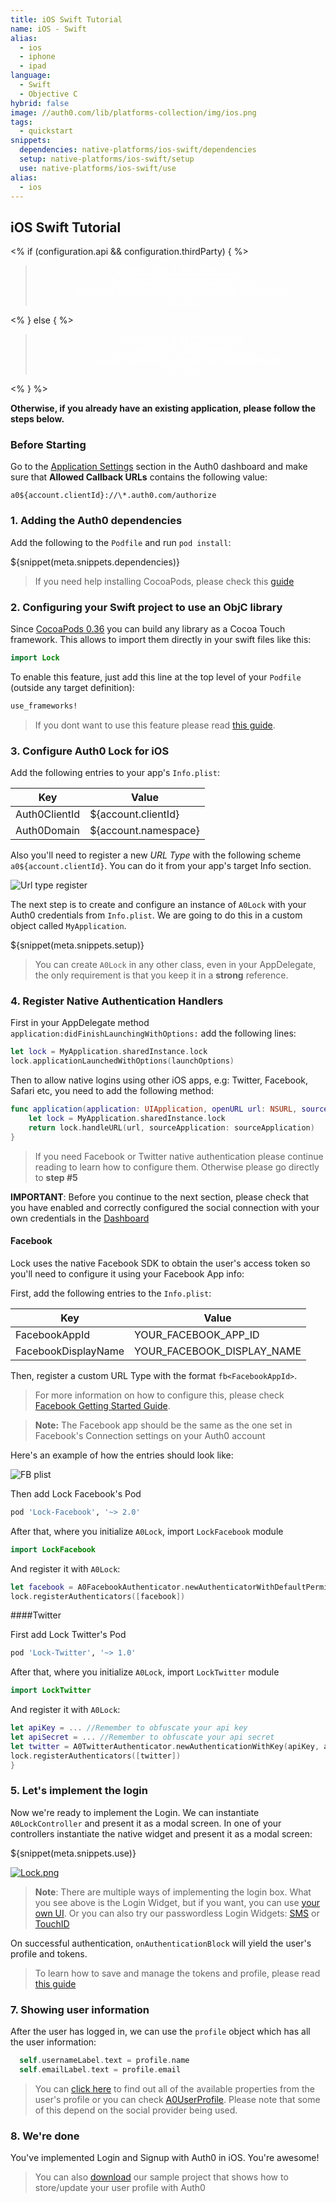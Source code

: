 ```yaml
---
title: iOS Swift Tutorial
name: iOS - Swift
alias:
  - ios
  - iphone
  - ipad
language: 
  - Swift
  - Objective C
hybrid: false
image: //auth0.com/lib/platforms-collection/img/ios.png
tags:
  - quickstart
snippets:
  dependencies: native-platforms/ios-swift/dependencies
  setup: native-platforms/ios-swift/setup
  use: native-platforms/ios-swift/use
alias:
  - ios
---
```


## iOS Swift Tutorial

<% if (configuration.api && configuration.thirdParty) { %>

<div class="package" style="text-align: center;">
  <blockquote>
    <a href="/native-mobile-samples/master/create-package?path=iOS/basic-sample-swift&type=replace&filePath=iOS/basic-sample-swift/SwiftSample/Info.plist${account.clientParam}" class="btn btn-lg btn-success btn-package" style="text-transform: uppercase; color: white">
      <span style="display: block">Download a Seed project</span>
      <% if (account.userName) { %>
      <span class="smaller" style="display:block; font-size: 11px">with your Auth0 API Keys already set and configured</span>
      <% } %>
    </a>
  </blockquote>
</div>
<% } else  { %>

<div class="package" style="text-align: center;">
  <blockquote>
    <a href="/native-mobile-samples/master/create-package?path=iOS/basic-sample-swift&type=replace&filePath=iOS/basic-sample-swift/SwiftSample/Info.plist${account.clientParam}" class="btn btn-lg btn-success btn-package" style="text-transform: uppercase; color: white">
      <span style="display: block">Download a Seed project</span>
      <% if (account.userName) { %>
      <span class="smaller" style="display:block; font-size: 11px">with your Auth0 API Keys already set and configured</span>
      <% } %>
    </a>
  </blockquote>
</div>


<% } %>

**Otherwise, if you already have an existing application, please follow the steps below.**
### Before Starting

<div class="setup-callback">
<p>Go to the <a href="${uiAppSettingsURL}">Application Settings</a> section in the Auth0 dashboard and make sure that <b>Allowed Callback URLs</b> contains the following value:</p>

<pre><code>a0${account.clientId}://\*.auth0.com/authorize</pre></code>
</div>

### 1. Adding the Auth0 dependencies

Add the following to the `Podfile` and run `pod install`:

${snippet(meta.snippets.dependencies)}

> If you need help installing CocoaPods, please check this [guide](http://guides.cocoapods.org/using/getting-started.html)

### 2. Configuring your Swift project to use an ObjC library

Since [CocoaPods 0.36](http://blog.cocoapods.org/CocoaPods-0.36/) you can build any library as a Cocoa Touch framework. This allows to import them directly in your swift files like this:

```swift
import Lock
```

To enable this feature, just add this line at the top level of your `Podfile` (outside any target definition):

```ruby
use_frameworks!
```

> If you dont want to use this feature please read [this guide](/libraries/lock-ios/swift).

### 3. Configure Auth0 Lock for iOS

Add the following entries to your app's `Info.plist`:

<table class="table">
  <thead>
    <tr>
      <th>Key</th>
      <th>Value</th>
    </tr>
  </thead>
  <tr>
    <td>Auth0ClientId</td>
    <td>${account.clientId}</td>
  </tr>
  <tr>
    <td>Auth0Domain</td>
    <td>${account.namespace}</td>
  </tr>
</table>

Also you'll need to register a new _URL Type_ with the following scheme
`a0${account.clientId}`. You can do it from your app's target Info section.

![Url type register](https://cloudup.com/cwoiCwp7ZfA+)

The next step is to create and configure an instance of `A0Lock` with your Auth0 credentials from `Info.plist`. We are going to do this in a custom object called `MyApplication`.

${snippet(meta.snippets.setup)}

> You can create `A0Lock` in any other class, even in your AppDelegate, the only requirement is that you keep it in a **strong** reference.

### 4. Register Native Authentication Handlers

First in your AppDelegate method `application:didFinishLaunchingWithOptions:` add the following lines:

```swift
let lock = MyApplication.sharedInstance.lock
lock.applicationLaunchedWithOptions(launchOptions)
```

Then to allow native logins using other iOS apps, e.g: Twitter, Facebook, Safari etc, you need to add the following method:

```swift
func application(application: UIApplication, openURL url: NSURL, sourceApplication: String?, annotation: AnyObject?) -> Bool {
    let lock = MyApplication.sharedInstance.lock
    return lock.handleURL(url, sourceApplication: sourceApplication)
}
```

> If you need Facebook or Twitter native authentication please continue reading to learn how to configure them. Otherwise please go directly to __step #5__

**IMPORTANT**: Before you continue to the next section, please check that you have enabled and correctly configured the social connection with your own credentials in the [Dashboard](${uiURL}/#/connections/social)

#### Facebook

Lock uses the native Facebook SDK to obtain the user's access token so you'll need to configure it using your Facebook App info:

First, add the following entries to the `Info.plist`:

<table class="table">
  <thead>
    <tr>
      <th>Key</th>
      <th>Value</th>
    </tr>
  </thead>
  <tr>
    <td>FacebookAppId</td>
    <td>YOUR_FACEBOOK_APP_ID</td>
  </tr>
  <tr>
    <td>FacebookDisplayName</td>
    <td>YOUR_FACEBOOK_DISPLAY_NAME</td>
  </tr>
</table>

Then, register a custom URL Type with the format `fb<FacebookAppId>`.

> For more information on how to configure this, please check [Facebook Getting Started Guide](https://developers.facebook.com/docs/ios/getting-started).

> **Note:** The Facebook app should be the same as the one set in Facebook's Connection settings on your Auth0 account

Here's an example of how the entries should look like:

![FB plist](https://cloudup.com/cYOWHbPp8K4+)

Then add Lock Facebook's Pod

```ruby
pod 'Lock-Facebook', '~> 2.0'
```

After that, where you initialize `A0Lock`, import `LockFacebook` module

```swift
import LockFacebook
```

And register it with `A0Lock`:

```swift
let facebook = A0FacebookAuthenticator.newAuthenticatorWithDefaultPermissions()
lock.registerAuthenticators([facebook])
```

####Twitter

First add Lock Twitter's Pod

```ruby
pod 'Lock-Twitter', '~> 1.0'
```

After that, where you initialize `A0Lock`, import `LockTwitter` module

```swift
import LockTwitter
```

And register it with `A0Lock`:

```swift
let apiKey = ... //Remember to obfuscate your api key
let apiSecret = ... //Remember to obfuscate your api secret
let twitter = A0TwitterAuthenticator.newAuthenticationWithKey(apiKey, andSecret:apiSecret)
lock.registerAuthenticators([twitter])
}
```

### 5. Let's implement the login
Now we're ready to implement the Login. We can instantiate `A0LockController` and present it as a modal screen. In one of your controllers instantiate the native widget and present it as a modal screen:

${snippet(meta.snippets.use)}

[![Lock.png](/media/articles/native-platforms/ios-swift/Lock-Widget-Screenshot.png)](https://auth0.com)

> **Note**: There are multiple ways of implementing the login box. What you see above is the Login Widget, but if you want, you can use [your own UI](/libraries/lock-ios/use-your-own-ui).
> Or you can also try our passwordless Login Widgets: [SMS](/libraries/lock-ios#sms) or [TouchID](/libraries/lock-ios#touchid)

On successful authentication, `onAuthenticationBlock` will yield the user's profile and tokens.

> To learn how to save and manage the tokens and profile, please read [this guide](/libraries/lock-ios/save-and-refresh-jwt-tokens)

### 7. Showing user information

After the user has logged in, we can use the `profile` object which has all the user information:

```swift
  self.usernameLabel.text = profile.name
  self.emailLabel.text = profile.email
```

> You can [click here](/user-profile) to find out all of the available properties from the user's profile or you can check [A0UserProfile](https://github.com/auth0/Lock.iOS-OSX/blob/master/Pod/Classes/Core/A0UserProfile.h). Please note that some of this depend on the social provider being used.

### 8. We're done

You've implemented Login and Signup with Auth0 in iOS. You're awesome!

> You can also <a href="/native-mobile-samples/master/create-package?path=iOS/profile-sample-swift&type=replace&filePath=iOS/profile-sample-swift/ProfileSample/Info.plist${account.clientParam}">download</a> our sample project that shows how to store/update your user profile with Auth0
